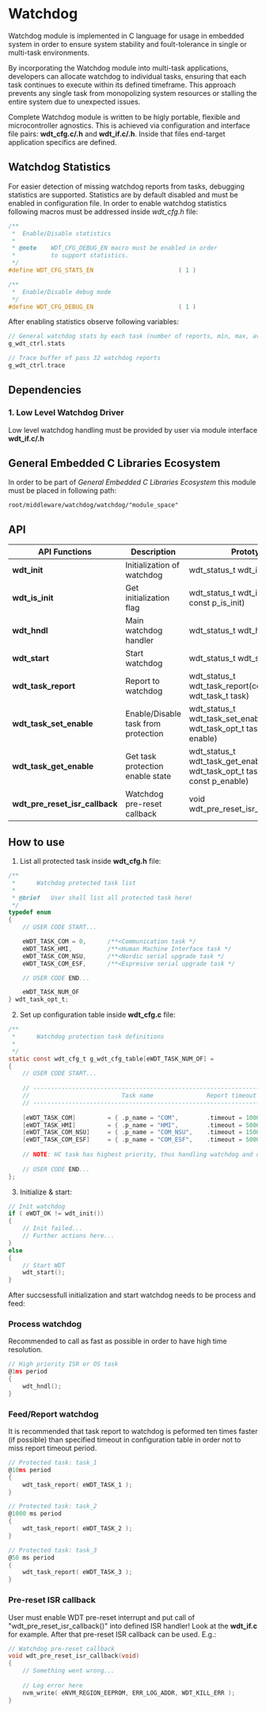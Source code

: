 # Watchdog
Watchdog module is implemented in C language for usage in embedded system in order to ensure system stability and foult-tolerance in single or multi-task environments. 

By incorporating the Watchdog module into multi-task applications, developers can allocate watchdog to individual tasks, ensuring that each task continues to execute within its defined timeframe. This approach prevents any single task from monopolizing system resources or stalling the entire system due to unexpected issues.

Complete Watchdog module is written to be higly portable, flexible and microcontroller agnostics. This is achieved via configuration and interface file pairs: **wdt_cfg.c/.h** and **wdt_if.c/.h**. Inside that files end-target application specifics are defined.

## Watchdog Statistics
For easier detection of missing watchdog reports from tasks, debugging statistics are supported. Statistics are by default disabled and must be enabled in configuration file. In order to enable watchdog statistics following macros must be addressed inside *wdt_cfg.h* file:

```C
/**
 * 	Enable/Disable statistics
 *
 * @note	WDT_CFG_DEBUG_EN macro must be enabled in order
 * 			to support statistics.
 */
#define WDT_CFG_STATS_EN						( 1 )

/**
 * 	Enable/Disable debug mode
 */
#define WDT_CFG_DEBUG_EN						( 1 )
```

After enabling statistics observe following variables:
```C
// General watchdog stats by each task (number of reports, min, max, avg timings)
g_wdt_ctrl.stats

// Trace buffer of pass 32 watchdog reports 
g_wdt_ctrl.trace
```

## Dependencies

### **1. Low Level Watchdog Driver**
Low level watchdog handling must be provided by user via module interface **wdt_if.c/.h**

## **General Embedded C Libraries Ecosystem**
In order to be part of *General Embedded C Libraries Ecosystem* this module must be placed in following path: 

```
root/middleware/watchdog/watchdog/"module_space"
```

 ## API
| API Functions | Description | Prototype |
| --- | ----------- | ----- |
| **wdt_init**                      | Initialization of watchdog            | wdt_status_t wdt_init(void) |
| **wdt_is_init**                   | Get initialization flag               | wdt_status_t 	wdt_is_init(bool * const p_is_init) |
| **wdt_hndl**                      | Main watchdog handler                 | wdt_status_t wdt_hndl(void) |
| **wdt_start**                     | Start watchdog                        | wdt_status_t wdt_start(void) |
| **wdt_task_report**               | Report to watchdog                    | wdt_status_t wdt_task_report(const wdt_task_t task) |
| **wdt_task_set_enable**           | Enable/Disable task from protection   | wdt_status_t wdt_task_set_enable(const wdt_task_opt_t task, const bool enable) |
| **wdt_task_get_enable**           | Get task protection enable state      | wdt_status_t wdt_task_get_enable(const wdt_task_opt_t task, bool * const p_enable) |
| **wdt_pre_reset_isr_callback**    | Watchdog pre-reset callback           | void wdt_pre_reset_isr_callback(void) |
	
## How to use
1. List all protected task inside **wdt_cfg.h** file:
```C
/**
 * 		Watchdog protected task list
 * 
 * @brief	User shall list all protected task here! 
 */
typedef enum
{
	// USER CODE START...

	eWDT_TASK_COM = 0,      /**<Communication task */
	eWDT_TASK_HMI,          /**<Human Machine Interface task */
	eWDT_TASK_COM_NSU,      /**<Nordic serial upgrade task */
	eWDT_TASK_COM_ESF,      /**<Espresive serial upgrade task */

	// USER CODE END...

	eWDT_TASK_NUM_OF
} wdt_task_opt_t;
```

2. Set up configuration table inside **wdt_cfg.c** file:
```C
/**
 *      Watchdog protection task definitions
 * 
 */
static const wdt_cfg_t g_wdt_cfg_table[eWDT_TASK_NUM_OF] = 
{
    // USER CODE START...
    
    // --------------------------------------------------------------------------------------------------
    //	                        Task name               Report timeout [ms]	    Enable default
    // --------------------------------------------------------------------------------------------------
    
    [eWDT_TASK_COM]         = { .p_name = "COM",        .timeout = 1000UL,      .enable = true              },
    [eWDT_TASK_HMI]         = { .p_name = "HMI",        .timeout = 5000UL,      .enable = true              },
    [eWDT_TASK_COM_NSU]     = { .p_name = "COM_NSU",    .timeout = 15000UL,     .enable = false             },
    [eWDT_TASK_COM_ESF]     = { .p_name = "COM_ESF",    .timeout = 5000UL,      .enable = false             },
    
    // NOTE: HC task has highest priority, thus handling watchdog and dedicated task is not needed!
    
    // USER CODE END...
};

```

3. Initialize & start:
```C
// Init watchdog
if ( eWDT_OK != wdt_init())
{
    // Init failed...
    // Further actions here...
}
else
{
    // Start WDT
    wdt_start();
}
```

After succsessfull initialization and start watchdog needs to be process and feed:

### Process watchdog
Recommended to call as fast as possible in order to have high time resolution.
```C
// High priority ISR or OS task
@1ms period
{
    wdt_hndl();
}
```

### Feed/Report watchdog
It is recommended that task report to watchdog is peformed ten times faster (if possible) than specified timeout in configuration table in order not to miss report timeout period.
```C
// Protected task: task_1
@10ms period
{
    wdt_task_report( eWDT_TASK_1 );
}

// Protected task: task_2
@1000 ms period
{
    wdt_task_report( eWDT_TASK_2 );
}

// Protected task: task_3
@50 ms period
{
    wdt_task_report( eWDT_TASK_3 );
}

```

### Pre-reset ISR callback
User must enable WDT pre-reset interrupt and put call of "wdt_pre_reset_isr_callback()" into defined ISR handler! Look at the **wdt_if.c** for example.
After that pre-reset ISR callback can be used. E.g.:
```C
// Watchdog pre-reset callback
void wdt_pre_reset_isr_callback(void)
{
    // Something went wrong...
    
    // Log error here
    nvm_write( eNVM_REGION_EEPROM, ERR_LOG_ADDR, WDT_KILL_ERR );
}
```
